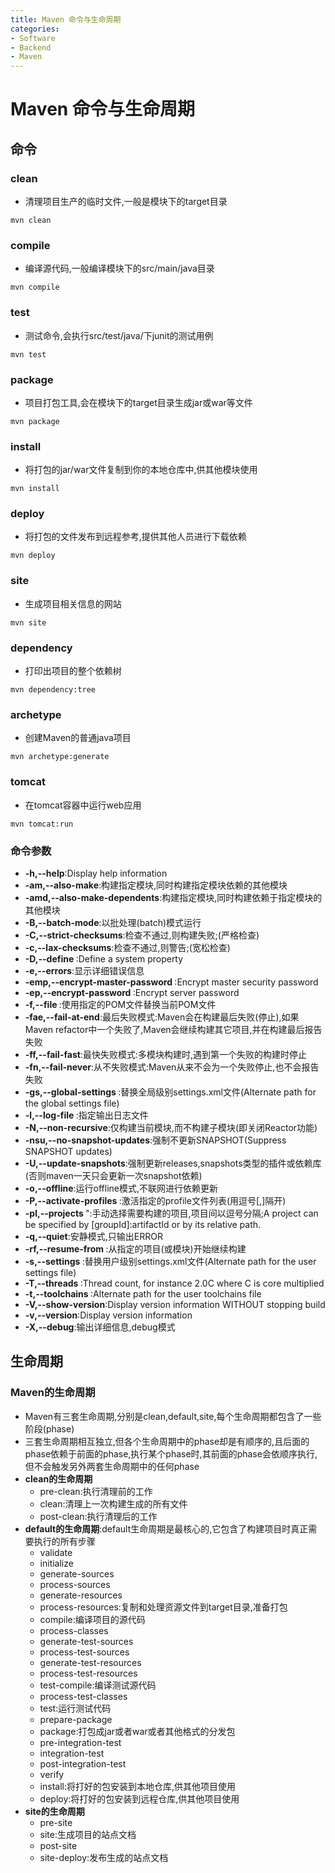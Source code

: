 ```yaml
---
title: Maven 命令与生命周期
categories:
- Software
- Backend
- Maven
---
```

# Maven 命令与生命周期

## 命令

### clean

- 清理项目生产的临时文件,一般是模块下的target目录

```
mvn clean
```

### compile

- 编译源代码,一般编译模块下的src/main/java目录

```
mvn compile
```

### test

- 测试命令,会执行src/test/java/下junit的测试用例

```
mvn test
```

### package

- 项目打包工具,会在模块下的target目录生成jar或war等文件

```
mvn package
```

### install

- 将打包的jar/war文件复制到你的本地仓库中,供其他模块使用

```
mvn install
```

### deploy

- 将打包的文件发布到远程参考,提供其他人员进行下载依赖

```
mvn deploy
```

### site

- 生成项目相关信息的网站

```
mvn site
```

### dependency

- 打印出项目的整个依赖树

```
mvn dependency:tree
```

### archetype

- 创建Maven的普通java项目

```
mvn archetype:generate
```

### tomcat

- 在tomcat容器中运行web应用

```
mvn tomcat:run
```

### 命令参数

- **-h,--help**:Display help information
- **-am,--also-make**:构建指定模块,同时构建指定模块依赖的其他模块
- **-amd,--also-make-dependents**:构建指定模块,同时构建依赖于指定模块的其他模块
- **-B,--batch-mode**:以批处理(batch)模式运行
- **-C,--strict-checksums**:检查不通过,则构建失败;(严格检查)
- **-c,--lax-checksums**:检查不通过,则警告;(宽松检查)
- **-D,--define <arg>**:Define a system property
- **-e,--errors**:显示详细错误信息
- **-emp,--encrypt-master-password <arg>**:Encrypt master security password
- **-ep,--encrypt-password <arg>**:Encrypt server password
- **-f,--file <arg>**:使用指定的POM文件替换当前POM文件
- **-fae,--fail-at-end**:最后失败模式:Maven会在构建最后失败(停止),如果Maven refactor中一个失败了,Maven会继续构建其它项目,并在构建最后报告失败
- **-ff,--fail-fast**:最快失败模式:多模块构建时,遇到第一个失败的构建时停止
- **-fn,--fail-never**:从不失败模式:Maven从来不会为一个失败停止,也不会报告失败
- **-gs,--global-settings <arg>**:替换全局级别settings.xml文件(Alternate path for the global settings file)
- **-l,--log-file <arg>**:指定输出日志文件
- **-N,--non-recursive**:仅构建当前模块,而不构建子模块(即关闭Reactor功能)
- **-nsu,--no-snapshot-updates**:强制不更新SNAPSHOT(Suppress SNAPSHOT updates)
- **-U,--update-snapshots**:强制更新releases,snapshots类型的插件或依赖库(否则maven一天只会更新一次snapshot依赖)
- **-o,--offline**:运行offline模式,不联网进行依赖更新
- **-P,--activate-profiles <arg>**:激活指定的profile文件列表(用逗号[,]隔开)
- **-pl,--projects <arg>**":手动选择需要构建的项目,项目间以逗号分隔;A project can be specified by [groupId]:artifactId or by its relative path.
- **-q,--quiet**:安静模式,只输出ERROR
- **-rf,--resume-from <arg>**:从指定的项目(或模块)开始继续构建
- **-s,--settings <arg>**:替换用户级别settings.xml文件(Alternate path for the user settings file)
- **-T,--threads <arg>**:Thread count, for instance 2.0C where C is core multiplied
- **-t,--toolchains <arg>**:Alternate path for the user toolchains file
- **-V,--show-version**:Display version information WITHOUT stopping build
- **-v,--version**:Display version information
- **-X,--debug**:输出详细信息,debug模式

## 生命周期

### Maven的生命周期

- Maven有三套生命周期,分别是clean,default,site,每个生命周期都包含了一些阶段(phase)
- 三套生命周期相互独立,但各个生命周期中的phase却是有顺序的,且后面的phase依赖于前面的phase,执行某个phase时,其前面的phase会依顺序执行,但不会触发另外两套生命周期中的任何phase
- **clean的生命周期**
    - pre-clean:执行清理前的工作
    - clean:清理上一次构建生成的所有文件
    - post-clean:执行清理后的工作
- **default的生命周期**:default生命周期是最核心的,它包含了构建项目时真正需要执行的所有步骤
    - validate
    - initialize
    - generate-sources
    - process-sources
    - generate-resources
    - process-resources:复制和处理资源文件到target目录,准备打包
    - compile:编译项目的源代码
    - process-classes
    - generate-test-sources
    - process-test-sources
    - generate-test-resources
    - process-test-resources
    - test-compile:编译测试源代码
    - process-test-classes
    - test:运行测试代码
    - prepare-package
    - package:打包成jar或者war或者其他格式的分发包
    - pre-integration-test
    - integration-test
    - post-integration-test
    - verify
    - install:将打好的包安装到本地仓库,供其他项目使用
    - deploy:将打好的包安装到远程仓库,供其他项目使用
- **site的生命周期**
    - pre-site
    - site:生成项目的站点文档
    - post-site
    - site-deploy:发布生成的站点文档
